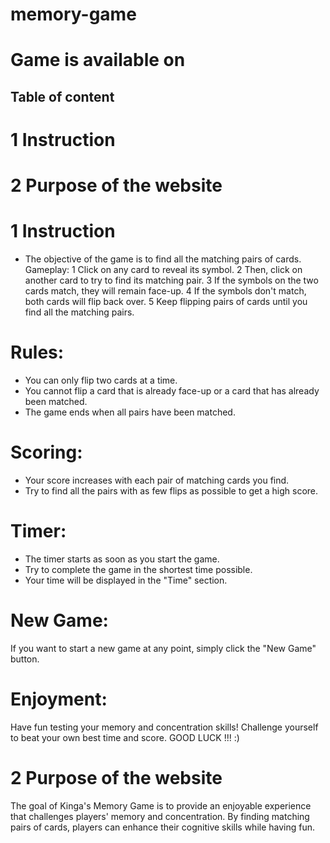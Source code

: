 # memory-game
# Game is available on 

## Table of content 
 # 1 Instruction 
 # 2 Purpose of the website
 
# 1 Instruction 
 - The objective of the game is to find all the matching pairs of cards.
Gameplay:
 1 Click on any card to reveal its symbol.
 2 Then, click on another card to try to find its matching pair.
 3 If the symbols on the two cards match, they will remain face-up.
 4 If the symbols don't match, both cards will flip back over.
 5 Keep flipping pairs of cards until you find all the matching pairs.
# Rules:
 - You can only flip two cards at a time.
 - You cannot flip a card that is already face-up or a card that has already been matched.
 - The game ends when all pairs have been matched.
 # Scoring:
 - Your score increases with each pair of matching cards you find.
 - Try to find all the pairs with as few flips as possible to get a high score.
 # Timer:
 - The timer starts as soon as you start the game.
 - Try to complete the game in the shortest time possible.
 - Your time will be displayed in the "Time" section.
 # New Game:
 If you want to start a new game at any point, simply click the "New Game" button.
 # Enjoyment:
 Have fun testing your memory and concentration skills!
 Challenge yourself to beat your own best time and score. 
 GOOD LUCK !!! :)

 # 2 Purpose of the website
  The goal of Kinga's Memory Game is to provide an enjoyable experience that challenges players' memory and concentration. 
  By finding matching pairs of cards, players can enhance their cognitive skills while having fun.


